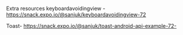 Extra resources
keyboardavoidingview - https://snack.expo.io/@sanjuk/keyboardavoidingview-72

Toast-
https://snack.expo.io/@sanjuk/toast-android-api-example-72-
